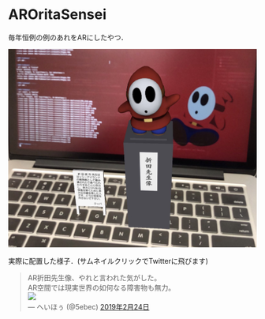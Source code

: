 # AROritaSensei

毎年恒例の例のあれをARにしたやつ．

![AR折田先生像 on MacBookPro](img/onMacBook.JPG)

実際に配置した様子．(サムネイルクリックでTwitterに飛びます)
>AR折田先生像、やれと言われた気がした。<br>AR空間では現実世界の如何なる障害物も無力。  
[<img src="https://pbs.twimg.com/ext_tw_video_thumb/1099505062793998336/pu/img/UyYOfG79_neIfXNw.jpg" width="300px">](https://pic.twitter.com/ud8n50LUri)  
&mdash; へいほぅ (@5ebec) <a href="https://twitter.com/5ebec/status/1099505242566094848?ref_src=twsrc%5Etfw">2019年2月24日</a>

